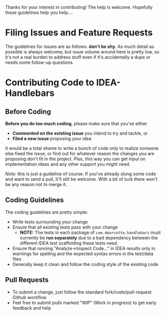 Thanks for your interest in contributing!  The help is welcome.  Hopefully these guidelines help you help....

# Filing Issues and Feature Requests

The guidelines for issues are as follows: **don't be shy**.  As much detail as possible is always welcome, but issue volume around here is pretty low, so it's not a real burden to address stuff even if it's accidentally a dupe or needs some follow-up questions.

# Contributing Code to IDEA-Handlebars

## Before Coding
**Before you do too much coding**, please make sure that you've either
* **Commented on the existing issue** you intend to try and tackle, or
* **Filed a new issue** proposing your idea

It would be a total shame to write a bunch of code only to realize someone else fixed the issue, or find out for whatever reason the changes you are proposing don't fit in the project.  Plus, this way you can get input on implementation ideas and any other support you might need.

*Note:* this is just a guideline of course.  If you've already slung some code and want to send a pull, it'll still be welcome.  With a bit of luck there won't be any reason not to merge it.

## Coding Guidelines

The coding guidelines are pretty simple:

* Write tests surrounding your change
* Ensure that all existing tests pass with your change
    * **NOTE:** The tests in each package of `com.dmarcotte.handlebars` must currently be **run separately** due to a bad dependency between the different IDEA test scaffolding these tests need.
* Ensure that running "Analyze->Inspect Code..." in IDEA results only in warnings for spelling and the expected syntax errors in the test/data files
* Generally keep it clean and follow the coding style of the existing code

## Pull Requests

* To submit a change, just follow the standard fork/code/pull-request Github workflow
* Feel free to submit pulls marked "WIP" (Work in progress) to get early feedback and help

